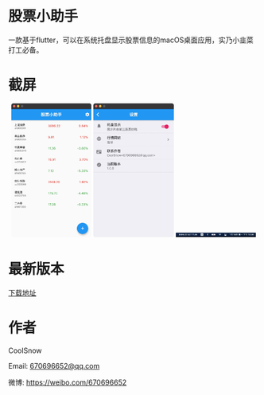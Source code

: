 # 股票小助手
一款基于flutter，可以在系统托盘显示股票信息的macOS桌面应用，实乃小韭菜打工必备。

# 截屏
<p align="center">
  <img src="release/screenshot/1.png" width="32%" />
  <img src="release/screenshot/2.png" width="32%" />
  <img src="release/screenshot/3.png" width="32%" />
</p>

# 最新版本
[下载地址](https://github.com/RealCoolSnow/stock-helper/releases)


# 作者
CoolSnow 

Email: 670696652@qq.com

微博: https://weibo.com/670696652